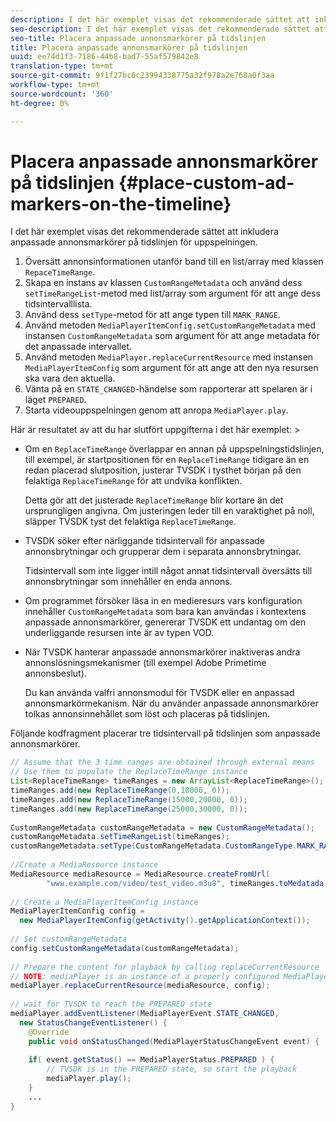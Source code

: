 ```yaml
---
description: I det här exemplet visas det rekommenderade sättet att inkludera anpassade annonsmarkörer på tidslinjen för uppspelningen.
seo-description: I det här exemplet visas det rekommenderade sättet att inkludera anpassade annonsmarkörer på tidslinjen för uppspelningen.
seo-title: Placera anpassade annonsmarkörer på tidslinjen
title: Placera anpassade annonsmarkörer på tidslinjen
uuid: ee74d1f3-7186-44b8-bad7-55af579842e8
translation-type: tm+mt
source-git-commit: 9f1f27bc6c23994338775a32f978a2e768a0f3aa
workflow-type: tm+mt
source-wordcount: '360'
ht-degree: 0%

---
```



# Placera anpassade annonsmarkörer på tidslinjen {#place-custom-ad-markers-on-the-timeline}

I det här exemplet visas det rekommenderade sättet att inkludera anpassade annonsmarkörer på tidslinjen för uppspelningen.

1. Översätt annonsinformationen utanför band till en list/array med klassen `RepaceTimeRange`.
1. Skapa en instans av klassen `CustomRangeMetadata` och använd dess `setTimeRangeList`-metod med list/array som argument för att ange dess tidsintervalllista.
1. Använd dess `setType`-metod för att ange typen till `MARK_RANGE`.
1. Använd metoden `MediaPlayerItemConfig.setCustomRangeMetadata` med instansen `CustomRangeMetadata` som argument för att ange metadata för det anpassade intervallet.
1. Använd metoden `MediaPlayer.replaceCurrentResource` med instansen `MediaPlayerItemConfig` som argument för att ange att den nya resursen ska vara den aktuella.
1. Vänta på en `STATE_CHANGED`-händelse som rapporterar att spelaren är i läget `PREPARED`.
1. Starta videouppspelningen genom att anropa `MediaPlayer.play`.

Här är resultatet av att du har slutfört uppgifterna i det här exemplet: >
* Om en `ReplaceTimeRange` överlappar en annan på uppspelningstidslinjen, till exempel, är startpositionen för en `ReplaceTimeRange` tidigare än en redan placerad slutposition, justerar TVSDK i tysthet början på den felaktiga `ReplaceTimeRange` för att undvika konflikten.

   Detta gör att det justerade `ReplaceTimeRange` blir kortare än det ursprungligen angivna. Om justeringen leder till en varaktighet på noll, släpper TVSDK tyst det felaktiga `ReplaceTimeRange`.

* TVSDK söker efter närliggande tidsintervall för anpassade annonsbrytningar och grupperar dem i separata annonsbrytningar.

   Tidsintervall som inte ligger intill något annat tidsintervall översätts till annonsbrytningar som innehåller en enda annons.
* Om programmet försöker läsa in en medieresurs vars konfiguration innehåller `CustomRangeMetadata` som bara kan användas i kontextens anpassade annonsmarkörer, genererar TVSDK ett undantag om den underliggande resursen inte är av typen VOD.
* När TVSDK hanterar anpassade annonsmarkörer inaktiveras andra annonslösningsmekanismer (till exempel Adobe Primetime annonsbeslut).

   Du kan använda valfri annonsmodul för TVSDK eller en anpassad annonsmarkörmekanism. När du använder anpassade annonsmarkörer tolkas annonsinnehållet som löst och placeras på tidslinjen.

Följande kodfragment placerar tre tidsintervall på tidslinjen som anpassade annonsmarkörer.

```java
// Assume that the 3 time ranges are obtained through external means 
// Use them to populate the ReplaceTimeRange instance 
List<ReplaceTimeRange> timeRanges = new ArrayList<ReplaceTimeRange>(); 
timeRanges.add(new ReplaceTimeRange(0,10000, 0)); 
timeRanges.add(new ReplaceTimeRange(15000,20000, 0)); 
timeRanges.add(new ReplaceTimeRange(25000,30000, 0)); 
 
CustomRangeMetadata customRangeMetadata = new CustomRangeMetadata(); 
customRangeMetadata.setTimeRangeList(timeRanges); 
customRangeMetadata.setType(CustomRangeMetadata.CustomRangeType.MARK_RANGE); 
 
//Create a MediaResource instance 
MediaResource mediaResource = MediaResource.createFromUrl( 
        "www.example.com/video/test_video.m3u8", timeRanges.toMedatada(null)); 
 
// Create a MediaPlayerItemConfig instance 
MediaPlayerItemConfig config =  
  new MediaPlayerItemConfig(getActivity().getApplicationContext()); 
 
// Set customRangeMetadata 
config.setCustomRangeMetadata(customRangeMetadata); 
 
// Prepare the content for playback by calling replaceCurrentResource 
// NOTE: mediaPlayer is an instance of a properly configured MediaPlayer  
mediaPlayer.replaceCurrentResource(mediaResource, config); 
 
// wait for TVSDK to reach the PREPARED state 
mediaPlayer.addEventListener(MediaPlayerEvent.STATE_CHANGED,  
  new StatusChangeEventListener() { 
    @Override 
    public void onStatusChanged(MediaPlayerStatusChangeEvent event) { 
 
    if( event.getStatus() == MediaPlayerStatus.PREPARED ) { 
        // TVSDK is in the PREPARED state, so start the playback  
        mediaPlayer.play(); 
    } 
    ... 
}
```
